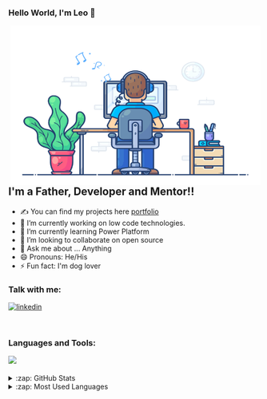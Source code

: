 ### Hello World, I'm Leo  👋

 <img align="right" alt="GIF" src="https://github.com/lvargas0584/lvargas0584/blob/main/dev.gif?raw=true" width="500" height="320" />

## I'm a Father, Developer and Mentor!!
- ✍ You can find my projects here [portfolio]
- 🔭 I’m currently working on low code technologies.
- 🌱 I’m currently learning Power Platform
- 👯 I’m looking to collaborate on open source 
- 💬 Ask me about ... Anything
- 😄 Pronouns: He/His
- ⚡ Fun fact: I'm dog lover


### Talk with me:
[![linkedin](https://skillicons.dev/icons?i=linkedin&theme=dark)][linkedin]


<br />

### Languages and Tools:

<img src="https://skillicons.dev/icons?i=java,cs,angular,react,mysql,mongodb,git,kubernetes,docker,azure,aws,vim,jenkins,grafana,prometheus,linux,prometheus,spring,idea,eclipse,vscode,visualstudio&perline=10" />

<br />
<br />
<details>
  <summary>:zap: GitHub Stats</summary>

  <img align="left" alt="Leo's GitHub Stats" src="https://github-readme-stats.vercel.app/api?username=lvargas0584&show_icons=true&hide_border=true" />

</details>


<details>
  <summary>:zap: Most Used Languages</summary>

<img align="left" alt="Leo's GitHub Top Languages" src="https://github-readme-stats.vercel.app/api/top-langs/?username=lvargas0584" />

</details>

[linkedin]: https://www.linkedin.com/in/leonardo-vargas-3237a843
[portfolio]: https://lvargas0584.github.io/profile/
